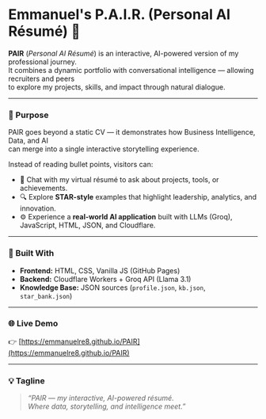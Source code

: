 # Emmanuel's P.A.I.R. (Personal AI Résumé) 🤖

**PAIR** (*Personal AI Résumé*) is an interactive, AI-powered version of my professional journey.  
It combines a dynamic portfolio with conversational intelligence — allowing recruiters and peers  
to explore my projects, skills, and impact through natural dialogue.

---

### 🎯 Purpose

PAIR goes beyond a static CV — it demonstrates how Business Intelligence, Data, and AI  
can merge into a single interactive storytelling experience.

Instead of reading bullet points, visitors can:
- 💬 Chat with my virtual résumé to ask about projects, tools, or achievements.  
- 🔍 Explore **STAR-style** examples that highlight leadership, analytics, and innovation.  
- ⚙️ Experience a **real-world AI application** built with LLMs (Groq), JavaScript, HTML, JSON, and Cloudflare.  

---

### 🧠 Built With
- **Frontend:** HTML, CSS, Vanilla JS (GitHub Pages)
- **Backend:** Cloudflare Workers + Groq API (Llama 3.1)
- **Knowledge Base:** JSON sources (`profile.json`, `kb.json`, `star_bank.json`)

---

### 🌐 Live Demo
👉 [https://emmanuelre8.github.io/PAIR](https://emmanuelre8.github.io/PAIR)

---

### 💡 Tagline
> *“PAIR — my interactive, AI-powered résumé.  
Where data, storytelling, and intelligence meet.”*
